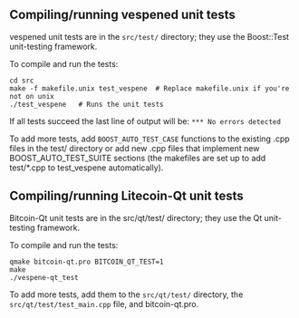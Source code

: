 Compiling/running vespened unit tests
------------------------------------

vespened unit tests are in the `src/test/` directory; they
use the Boost::Test unit-testing framework.

To compile and run the tests:

	cd src
	make -f makefile.unix test_vespene  # Replace makefile.unix if you're not on unix
	./test_vespene   # Runs the unit tests

If all tests succeed the last line of output will be:
`*** No errors detected`

To add more tests, add `BOOST_AUTO_TEST_CASE` functions to the existing
.cpp files in the test/ directory or add new .cpp files that
implement new BOOST_AUTO_TEST_SUITE sections (the makefiles are
set up to add test/*.cpp to test_vespene automatically).


Compiling/running Litecoin-Qt unit tests
---------------------------------------

Bitcoin-Qt unit tests are in the src/qt/test/ directory; they
use the Qt unit-testing framework.

To compile and run the tests:

	qmake bitcoin-qt.pro BITCOIN_QT_TEST=1
	make
	./vespene-qt_test

To add more tests, add them to the `src/qt/test/` directory,
the `src/qt/test/test_main.cpp` file, and bitcoin-qt.pro.
